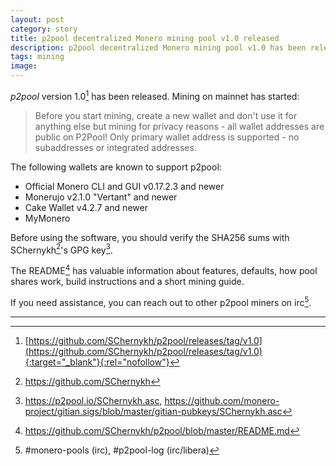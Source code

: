 ```yaml
---
layout: post
category: story
title: p2pool decentralized Monero mining pool v1.0 released
description: p2pool decentralized Monero mining pool v1.0 has been released.
tags: mining
image: 
---
```


*p2pool* version 1.0[^1] has been released. Mining on mainnet has started:

> Before you start mining, create a new wallet and don't use it for anything else but mining for privacy reasons - all wallet addresses are public on P2Pool! Only primary wallet address is supported - no subaddresses or integrated addresses.

The following wallets are known to support p2pool:

- Official Monero CLI and GUI v0.17.2.3 and newer
- Monerujo v2.1.0 "Vertant" and newer
- Cake Wallet v4.2.7 and newer
- MyMonero

Before using the software, you should verify the SHA256 sums with SChernykh[^2]'s GPG key[^3].

The README[^4] has valuable information about features, defaults, how pool shares work, build instructions and a short mining guide.

If you need assistance, you can reach out to other p2pool miners on irc[^5].

---

[^1]: [https://github.com/SChernykh/p2pool/releases/tag/v1.0](https://github.com/SChernykh/p2pool/releases/tag/v1.0){:target="_blank"}{:rel="nofollow"}
[^2]: https://github.com/SChernykh
[^3]: https://p2pool.io/SChernykh.asc, https://github.com/monero-project/gitian.sigs/blob/master/gitian-pubkeys/SChernykh.asc
[^4]: https://github.com/SChernykh/p2pool/blob/master/README.md
[^5]: #monero-pools (irc), #p2pool-log (irc/libera)
